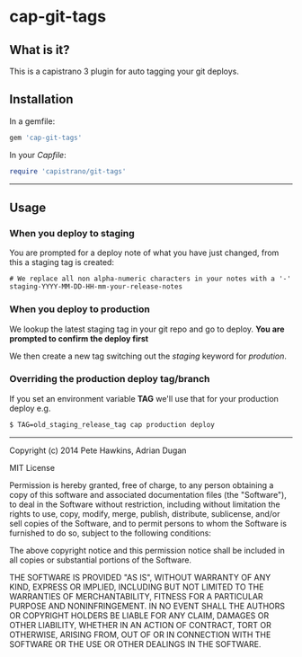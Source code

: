 # cap-git-tags

## What is it?

This is a capistrano 3 plugin for auto tagging your git deploys.

## Installation

In a gemfile:

```ruby
gem 'cap-git-tags'
```

In your *Capfile*:

```ruby
require 'capistrano/git-tags'
```

* * *

## Usage

### When you deploy to staging

You are prompted for a deploy note of what you have just changed, from this a staging tag is created:

    # We replace all non alpha-numeric characters in your notes with a '-'
    staging-YYYY-MM-DD-HH-mm-your-release-notes

### When you deploy to production

We lookup the latest staging tag in your git repo and go to deploy.
**You are prompted to confirm the deploy first**

We then create a new tag switching out the *staging* keyword for *prodution*.

### Overriding the production deploy tag/branch

If you set an environment variable **TAG** we'll use that for your production deploy e.g.

```sh
$ TAG=old_staging_release_tag cap production deploy
```

* * *

Copyright (c) 2014 Pete Hawkins, Adrian Dugan

MIT License

Permission is hereby granted, free of charge, to any person obtaining
a copy of this software and associated documentation files (the
"Software"), to deal in the Software without restriction, including
without limitation the rights to use, copy, modify, merge, publish,
distribute, sublicense, and/or sell copies of the Software, and to
permit persons to whom the Software is furnished to do so, subject to
the following conditions:

The above copyright notice and this permission notice shall be
included in all copies or substantial portions of the Software.

THE SOFTWARE IS PROVIDED "AS IS", WITHOUT WARRANTY OF ANY KIND,
EXPRESS OR IMPLIED, INCLUDING BUT NOT LIMITED TO THE WARRANTIES OF
MERCHANTABILITY, FITNESS FOR A PARTICULAR PURPOSE AND
NONINFRINGEMENT. IN NO EVENT SHALL THE AUTHORS OR COPYRIGHT HOLDERS BE
LIABLE FOR ANY CLAIM, DAMAGES OR OTHER LIABILITY, WHETHER IN AN ACTION
OF CONTRACT, TORT OR OTHERWISE, ARISING FROM, OUT OF OR IN CONNECTION
WITH THE SOFTWARE OR THE USE OR OTHER DEALINGS IN THE SOFTWARE.
